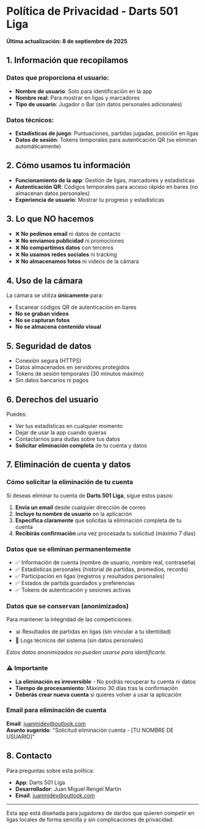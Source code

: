 # Política de Privacidad - Darts 501 Liga

**Última actualización: 8 de septiembre de 2025**

## 1. Información que recopilamos

### Datos que proporciona el usuario:
- **Nombre de usuario**: Solo para identificación en la app
- **Nombre real**: Para mostrar en ligas y marcadores
- **Tipo de usuario**: Jugador o Bar (sin datos personales adicionales)

### Datos técnicos:
- **Estadísticas de juego**: Puntuaciones, partidas jugadas, posición en ligas
- **Datos de sesión**: Tokens temporales para autenticación QR (se eliminan automáticamente)

## 2. Cómo usamos tu información

- **Funcionamiento de la app**: Gestión de ligas, marcadores y estadísticas
- **Autenticación QR**: Códigos temporales para acceso rápido en bares (no almacenan datos personales)
- **Experiencia de usuario**: Mostrar tu progreso y estadísticas

## 3. Lo que NO hacemos

- ❌ **No pedimos email** ni datos de contacto
- ❌ **No enviamos publicidad** ni promociones
- ❌ **No compartimos datos** con terceros
- ❌ **No usamos redes sociales** ni tracking
- ❌ **No almacenamos fotos** ni videos de la cámara

## 4. Uso de la cámara

La cámara se utiliza **únicamente** para:
- Escanear códigos QR de autenticación en bares
- **No se graban videos**
- **No se capturan fotos**
- **No se almacena contenido visual**

## 5. Seguridad de datos

- Conexión segura (HTTPS)
- Datos almacenados en servidores protegidos
- Tokens de sesión temporales (30 minutos máximo)
- Sin datos bancarios ni pagos

## 6. Derechos del usuario

Puedes:
- Ver tus estadísticas en cualquier momento
- Dejar de usar la app cuando quieras
- Contactarnos para dudas sobre tus datos
- **Solicitar eliminación completa** de tu cuenta y datos

## 7. Eliminación de cuenta y datos

### Cómo solicitar la eliminación de tu cuenta

Si deseas eliminar tu cuenta de **Darts 501 Liga**, sigue estos pasos:

1. **Envía un email** desde cualquier dirección de correo
2. **Incluye tu nombre de usuario** en la aplicación
3. **Especifica claramente** que solicitas la eliminación completa de tu cuenta
4. **Recibirás confirmación** una vez procesada tu solicitud (máximo 7 días)

### Datos que se eliminan permanentemente
- ✅ Información de cuenta (nombre de usuario, nombre real, contraseña)
- ✅ Estadísticas personales (historial de partidas, promedios, records)
- ✅ Participación en ligas (registros y resultados personales)
- ✅ Estados de partida guardados y preferencias
- ✅ Tokens de autenticación y sesiones activas

### Datos que se conservan (anonimizados)
Para mantener la integridad de las competiciones:
- 📊 Resultados de partidas en ligas (sin vincular a tu identidad)
- 🔧 Logs técnicos del sistema (sin datos personales)

*Estos datos anonimizados no pueden usarse para identificarte.*

### ⚠️ Importante
- **La eliminación es irreversible** - No podrás recuperar tu cuenta ni datos
- **Tiempo de procesamiento**: Máximo 30 días tras la confirmación
- **Deberás crear nueva cuenta** si quieres volver a usar la aplicación

### Email para eliminación de cuenta
**Email**: juanmidev@outlook.com  
**Asunto sugerido**: "Solicitud eliminación cuenta - [TU NOMBRE DE USUARIO]"

## 8. Contacto

Para preguntas sobre esta política:
- **App**: Darts 501 Liga
- **Desarrollador**: Juan Miguel Rengel Martin
- **Email**: juanmidev@outlook.com

---

Esta app está diseñada para jugadores de dardos que quieren competir en ligas locales de forma sencilla y sin complicaciones de privacidad.
